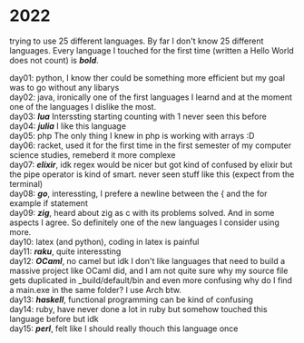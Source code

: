 # 2022

trying to use 25 different languages. By far I don't know 25 different languages. Every language I touched for the first time (written a Hello World does not count) is ***bold***. 

day01: python, I know ther could be something more efficient but my goal was to go without any libarys <br>
day02: java, ironically one of the first languages I learnd and at the moment one of the languages I dislike the most. <br>
day03: ***lua*** Interssting starting counting with 1 never seen this before <br>
day04: ***julia*** I like this language <br>
day05: php The only thing I knew in php is working with arrays :D <br>
day06: racket, used it for the first time in the first semester of my computer science studies, remeberd it more complexe <br>
day07: ***elixir***, idk regex would be nicer but got kind of confused by elixir but the pipe operator is kind of smart. never seen stuff like this (expect from the terminal) <br>
day08: ***go***, interessting, I prefere a newline between the { and the for example if statement <br>
day09: ***zig***, heard about zig as c with its problems solved. And in some aspects I agree. So definitely one of the new languages I consider using more. <br> 
day10: latex (and python), coding in latex is painful <br>
day11: ***raku***, quite interessting <br>
day12: ***OCaml***, no camel but idk I don't like languages that need to build a massive project like OCaml did, and I am not quite sure why my source file gets duplicated in _build/default/bin and even more confusing why do I find a main.exe in the same folder? I use Arch btw. <br>
day13: ***haskell***, functional programming can be kind of confusing <br>
day14: ruby, have never done a lot in ruby but somehow touched this language before but idk <br>
day15: ***perl***, felt like I should really thouch this language once <br>

